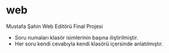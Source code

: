 # web
  Mustafa Şahin Web Editörü Final Projesi

* Soru numaları klasör isimlerinin başına iliştirilmiştir.
* Her soru kendi cevabıyla kendi klasörü içersinde anlatılmıştır.